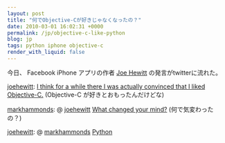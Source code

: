 ```yaml
---
layout: post
title: "何でObjective-Cが好きじゃなくなったの？"
date: 2010-03-01 16:02:31 +0000
permalink: /jp/objective-c-like-python
blog: jp
tags: python iphone objective-c
render_with_liquid: false
---
```


<!-- textlint-disable rousseau -->

今日、 Facebook iPhone アプリの作者 [Joe Hewitt](http://twitter.com/joehewitt)
の発言がtwitterに流れた。

[joehewitt](http://twitter.com/joehewitt): [I think for a while there I
was actually convinced that I liked
Objective-C.](http://twitter.com/joehewitt/status/9813121826)
(Objective-C が好きとおもったんだけどな)

[markhammonds](http://twitter.com/markhammonds): @
[joehewitt](http://twitter.com/joehewitt) [What changed your
mind?](http://twitter.com/markhammonds/status/9813216986) (何で気変わったの？)

[joehewitt](http://twitter.com/joehewitt): @
[markhammonds](http://twitter.com/markhammonds)
[Python](http://twitter.com/joehewitt/status/9813387966)

<!-- textlint-enable rousseau -->
